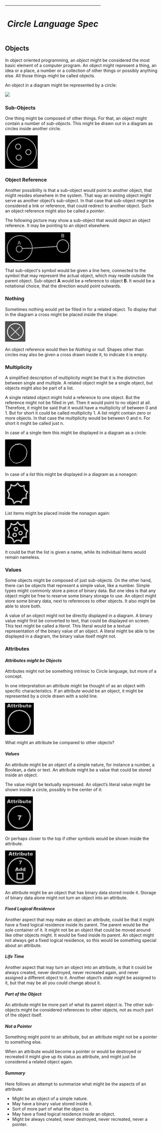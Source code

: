 ﻿|<h1>***Circle Language Spec***</h1>|
| :- |
## **Objects**
In object oriented programming, an *object* might be considered the most basic element of a computer program. An object might represent a thing, an idea or a place, a number or a collection of other things or possibly anything else. All those things might be called objects.

An object in a diagram might be represented by a circle:

![](images/Objects.001.png)
### **Sub-Objects**
One thing might be composed of other things. For that, an object might contain a number of *sub-objects*. This might be drawn out in a diagram as circles inside another circle.

![](images/Objects.002.png)
### **Object Reference**
Another possibility is that a sub-object would point to another object, that might resides elsewhere in the system. That way an existing object might serve as another object’s sub-object. In that case that sub-object might be considered a link or reference, that could redirect to another object. Such an object reference might also be called a *pointer*.

The following picture may show a sub-object that would depict an object reference. It may be pointing to an object elsewhere.

![](images/Objects.003.png)

That sub-object's symbol would be given a line here, connected to the symbol that may represent the actual object, which may reside outside the parent object. Sub-object **A** would be a reference to object **B**. It would be a notational choice, that the direction would point outwards.
### **Nothing**
Sometimes nothing would yet be filled in for a related object. To display that in the diagram a cross might be placed inside the shape:

![](images/Objects.004.png)

An object reference would then be *Nothing* or *null*. Shapes other than circles may also be given a cross drawn inside it, to indicate it is empty.
### **Multiplicity**
A simplified description of multiplicity might be that it is the distinction between single and multiple. A related object might be a single object, but objects might also be part of a list.

A single related object might hold a reference to one object. But the reference might not be filled in yet. Then it would point to no object at all. Therefore, it might be said that it would have a multiplicity of between 0 and 1. But for short it could be called multiplicity 1. A list might contain zero or more objects. In that case the multiplicity would be between 0 and n. For short it might be called just n.

In case of a single item this might be displayed in a diagram as a circle:

![](images/Objects.005.png)

In case of a *list* this might be displayed in a diagram as a nonagon:

![](images/Objects.006.png)

List items might be placed inside the nonagon again:

![](images/Objects.007.png)

It could be that the list is given a name, while its individual items would remain nameless.
### **Values**
Some objects might be composed of just sub-objects. On the other hand, there can be objects that represent a simple value, like a number. Simple types might commonly store a piece of binary data. But one idea is that any object might be free to reserve some binary storage to use. An object might store some binary data, next to references to other objects. It also might be able to store both.

A value of an object might not be directly displayed in a diagram. A binary value might first be converted to text, that could be displayed on screen. This text might be called a *literal*. This literal would be a textual representation of the binary value of an object. A literal might be able to be displayed in a diagram, the binary value itself might not.
### **Attributes**
#### *Attributes might be Objects*
Attributes might not be something intrinsic to Circle language, but more of a concept.

In one interpretation an attribute might be thought of as an object with specific characteristics. If an attribute would be an object, it might be represented by a circle drawn with a solid line.

![](images/Objects.008.png)

What might an attribute be compared to other objects?
#### *Values*
An attribute might be an object of a simple nature, for instance a number, a Boolean, a date or text. An attribute might be a value that could be stored inside an object.

The value might be textually expressed. An object’s literal value might be shown inside a circle, possibly in the center of it:

![](images/Objects.009.png)

Or perhaps closer to the top if other symbols would be shown inside the attribute.

![](images/Objects.010.png)

An attribute might be an object that has binary data stored inside it. Storage of binary data alone might not turn an object into an attribute.
#### *Fixed Logical Residence*
Another aspect that may make an object an attribute, could be that it might have a fixed logical residence inside its parent. The parent would be the sole container of it. It might not be an object that could be moved around like other objects might. It would be fixed inside its parent. An object might not always get a fixed logical residence, so this would be something special about an attribute.
#### *Life Time*
Another aspect that may turn an object into an attribute, is that it could be always created, never destroyed, never recreated again, and never assigned a different object to it. Another object’s *state* might be assigned to it, but that may be all you could change about it.
#### *Part of the Object*
An attribute might be more part of what its parent object *is*. The other sub-objects might be considered references to other objects, not as much part of the object itself.
#### *Not a Pointer*
Something might point to an attribute, but an attribute might not be a pointer to something else.

When an attribute would become a pointer or would be destroyed or recreated it might give up its status as attribute, and might just be considered a related object again.
#### *Summary*
Here follows an attempt to summarize what might be the aspects of an attribute:

- Might be an object of a simple nature.
- May have a binary value stored inside it.
- Sort of more part of what the object *is.*
- May have a fixed logical residence inside an object.
- Might be always created, never destroyed, never recreated, never a pointer.
